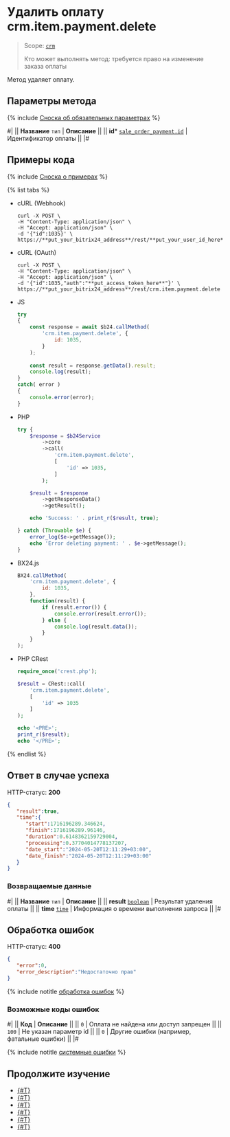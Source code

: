 # Удалить оплату crm.item.payment.delete

> Scope: [`crm`](../../../scopes/permissions.md)
>
> Кто может выполнять метод: требуется право на изменение заказа оплаты

Метод удаляет оплату.

## Параметры метода

{% include [Сноска об обязательных параметрах](../../../../_includes/required.md) %}

#|
|| **Название**
`тип` | **Описание** ||
|| **id***
[`sale_order_payment.id`](../../../sale/data-types.md#sale_order_payment) | Идентификатор оплаты ||
|#

## Примеры кода

{% include [Сноска о примерах](../../../../_includes/examples.md) %}

{% list tabs %}

- cURL (Webhook)

    ```http
    curl -X POST \
    -H "Content-Type: application/json" \
    -H "Accept: application/json" \
    -d '{"id":1035}' \
    https://**put_your_bitrix24_address**/rest/**put_your_user_id_here**/**put_your_webhook_here**/crm.item.payment.delete
    ```

- cURL (OAuth)

    ```http
    curl -X POST \
    -H "Content-Type: application/json" \
    -H "Accept: application/json" \
    -d '{"id":1035,"auth":"**put_access_token_here**"}' \
    https://**put_your_bitrix24_address**/rest/crm.item.payment.delete
    ```

- JS


    ```js
    try
    {
    	const response = await $b24.callMethod(
    		'crm.item.payment.delete', {
    			id: 1035,
    		}
    	);
    	
    	const result = response.getData().result;
    	console.log(result);
    }
    catch( error )
    {
    	console.error(error);
    }
    ```

- PHP


    ```php
    try {
        $response = $b24Service
            ->core
            ->call(
                'crm.item.payment.delete',
                [
                    'id' => 1035,
                ]
            );
    
        $result = $response
            ->getResponseData()
            ->getResult();
    
        echo 'Success: ' . print_r($result, true);
    
    } catch (Throwable $e) {
        error_log($e->getMessage());
        echo 'Error deleting payment: ' . $e->getMessage();
    }
    ```

- BX24.js

    ```js
    BX24.callMethod(
        'crm.item.payment.delete', {
            id: 1035,
        },
        function(result) {
            if (result.error()) {
                console.error(result.error());
            } else {
                console.log(result.data());
            }
        }
    );
    ```

- PHP CRest

    ```php
    require_once('crest.php');

    $result = CRest::call(
        'crm.item.payment.delete',
        [
            'id' => 1035
        ]
    );

    echo '<PRE>';
    print_r($result);
    echo '</PRE>';
    ```

{% endlist %}

## Ответ в случае успеха

HTTP-статус: **200**

```json
{
   "result":true,
   "time":{
      "start":1716196289.346624,
      "finish":1716196289.96146,
      "duration":0.6148362159729004,
      "processing":0.37704014778137207,
      "date_start":"2024-05-20T12:11:29+03:00",
      "date_finish":"2024-05-20T12:11:29+03:00"
   }
}
```

### Возвращаемые данные

#|
|| **Название**
`тип` | **Описание** ||
|| **result**
[`boolean`](../../../../api-reference/data-types.md) | Результат удаления оплаты  ||
|| **time**
[`time`](../../../../api-reference/data-types.md) | Информация о времени выполнения запроса ||
|#

## Обработка ошибок

HTTP-статус: **400**

```json
{
   "error":0,
   "error_description":"Недостаточно прав"
}
```

{% include notitle [обработка ошибок](../../../../_includes/error-info.md) %}

### Возможные коды ошибок

#|
|| **Код** | **Описание** ||
|| `0` | Оплата не найдена или доступ запрещен ||
|| `100` | Не указан параметр id ||
|| `0` | Другие ошибки (например, фатальные ошибки) ||
|#

{% include notitle [системные ошибки](../../../../_includes/system-errors.md) %}

## Продолжите изучение

- [{#T}](./crm-item-payment-update.md)
- [{#T}](./crm-item-payment-get.md)
- [{#T}](./crm-item-payment-list.md)
- [{#T}](./crm-item-payment-pay.md)
- [{#T}](./crm-item-payment-unpay.md)
- [{#T}](./crm-item-payment-add.md)